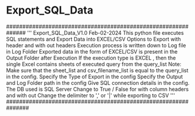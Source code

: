 # Export_SQL_Data
##############################################################
'''
Export_SQL_Data_V1.0                           Feb-02-2024
This python file executes SQL statements and Export Data into EXCEL/CSV
Options to Export with header and with out headers
Execution process is written down to Log file in Log Folder
Exported data in the form of EXCEL/CSV is present in the Output Folder after Execution
If the execution type is EXCEL , then the  single Excel contains sheets of executed query from the query_list
Note:
    Make sure that the sheet_list and csv_filename_list is equal to the query_list in the config.
    Specify the Type of Export in the config
    Specify the Output and Log Folder path in the config
    Give SQL connection details in the config. The DB used is SQL Server
    Change to True / False for with column headers and with out
    Change the delimiter to ',' or '|' while exporting to CSV 
'''
###############################################################

